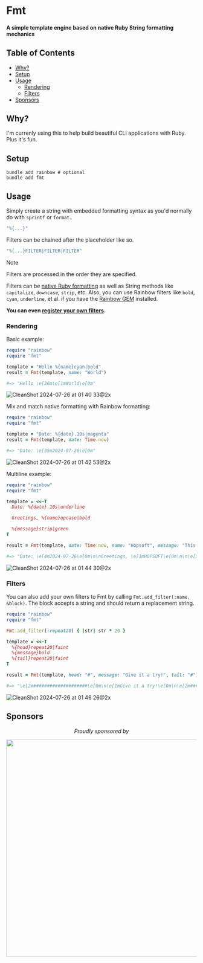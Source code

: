 # Fmt

#### A simple template engine based on native Ruby String formatting mechanics

<!-- Tocer[start]: Auto-generated, don't remove. -->

## Table of Contents

  - [Why?](#why)
  - [Setup](#setup)
  - [Usage](#usage)
    - [Rendering](#rendering)
    - [Filters](#filters)
  - [Sponsors](#sponsors)

<!-- Tocer[finish]: Auto-generated, don't remove. -->

## Why?

I'm currenly using this to help build beautiful CLI applications with Ruby. Plus it's fun.

## Setup

```
bundle add rainbow # optional
bundle add fmt
```

## Usage

Simply create a string with embedded formatting syntax as you'd normally do with `sprintf` or `format`.

```ruby
"%{...}"
```

Filters can be chained after the placeholder like so.

```ruby
"%{...}FILTER|FILTER|FILTER"
```

> [!NOTE]
> Filters are processed in the order they are specified.

Filters can be [native Ruby formatting](https://docs.ruby-lang.org/en/master/format_specifications_rdoc.html) as well as String methods like `capitalize`, `downcase`, `strip`, etc.
Also, you can use Rainbow filters like `bold`, `cyan`, `underline`, et al. if you have the [Rainbow GEM](https://github.com/ku1ik/rainbow) installed.

**You can even [register your own filters](#filters).**

### Rendering

Basic example:

```ruby
require "rainbow"
require "fmt"

template = "Hello %{name}cyan|bold"
result = Fmt(template, name: "World")

#=> "Hello \e[36m\e[1mWorld\e[0m"
```

![CleanShot 2024-07-26 at 01 40 33@2x](https://github.com/user-attachments/assets/04ff90e6-254a-42d4-9169-586ac24b82f0)

Mix and match native formatting with Rainbow formatting:

```ruby
require "rainbow"
require "fmt"

template = "Date: %{date}.10s|magenta"
result = Fmt(template, date: Time.now)

#=> "Date: \e[35m2024-07-26\e[0m"
```

![CleanShot 2024-07-26 at 01 42 53@2x](https://github.com/user-attachments/assets/507913b0-826b-4526-9c79-27f766c904b3)

Multiline example:

```ruby
require "rainbow"
require "fmt"

template = <<~T
  Date: %{date}.10s|underline

  Greetings, %{name}upcase|bold

  %{message}strip|green
T

result = Fmt(template, date: Time.now, name: "Hopsoft", message: "This is neat!")

#=> "Date: \e[4m2024-07-26\e[0m\n\nGreetings, \e[1mHOPSOFT\e[0m\n\n\e[32mThis is neat!\e[0m\n"
```

![CleanShot 2024-07-26 at 01 44 30@2x](https://github.com/user-attachments/assets/8926009c-7cf1-4140-9a2a-6ed718d50926)

### Filters

You can also add your own filters to Fmt by calling `Fmt.add_filter(:name, &block)`.
The block accepts a string and should return a replacement string.

```ruby
require "rainbow"
require "fmt"

Fmt.add_filter(:repeat20) { |str| str * 20 }

template = <<~T
  %{head}repeat20|faint
  %{message}bold
  %{tail}repeat20|faint
T

result = Fmt(template, head: "#", message: "Give it a try!", tail: "#")

#=> "\e[2m####################\e[0m\n\e[1mGive it a try!\e[0m\n\e[2m####################\e[0m\n"
```

![CleanShot 2024-07-26 at 01 46 26@2x](https://github.com/user-attachments/assets/bd1d67c6-1182-428b-be05-756f3d330f67)

## Sponsors

<p align="center">
  <em>Proudly sponsored by</em>
</p>
<p align="center">
  <a href="https://www.clickfunnels.com?utm_source=hopsoft&utm_medium=open-source&utm_campaign=fmt">
    <img src="https://images.clickfunnel.com/uploads/digital_asset/file/176632/clickfunnels-dark-logo.svg" width="575" />
  </a>
</p>
